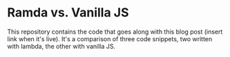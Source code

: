 # Ramda vs. Vanilla JS

This repository contains the code that goes along with this blog post (insert
link when it's live). It's a comparison of three code snippets, two written
with lambda, the other with vanilla JS.
